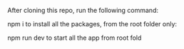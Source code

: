 After cloning this repo, run the following command:

npm i to install all the packages, from the root folder only:

npm run dev to start all the app from root fold


